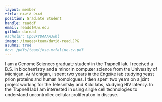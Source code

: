 ```yaml
---
layout: member
title: David Read
position: Graduate Student
handle: readdf
email: readdf@uw.edu
github: daread
#scholar: Cp6vXY8AAAAJ&hl
image: /images/team/david-read.JPG
alumni: true
#cv: /pdfs/team/jose-mcfaline-cv.pdf
---
```


I am a Genome Sciences graduate student in the Trapnell lab. I received a B.S. in biochemistry and a minor in computer science from the University of Michigan. At Michigan, I spent two years in the Engelke lab studying yeast prion proteins and human homologues. I then spent two years on a joint project working for the Telesnitsky and Kidd labs, studying HIV latency. In the Trapnell lab I am interested in using single cell technologies to understand uncontrolled cellular proliferation in disease.
